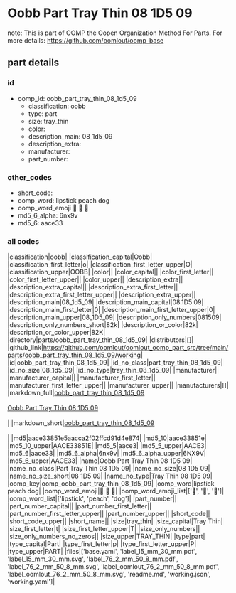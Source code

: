 # Oobb Part Tray Thin 08 1D5 09  

note: This is part of OOMP the Oopen Organization Method For Parts. For more details: https://github.com/oomlout/oomp_base

##  part details





### id
* oomp_id: oobb_part_tray_thin_08_1d5_09
  * classification: oobb
  * type: part
  * size: tray_thin
  * color: 
  * description_main: 08_1d5_09
  * description_extra: 
  * manufacturer: 
  * part_number: 

### other_codes
* short_code: 
* oomp_word: lipstick peach dog
* oomp_word_emoji :lipstick: :peach: :dog:
* md5_6_alpha: 6nx9v
* md5_6: aace33

### all codes 
|classification|oobb|
|classification_capital|Oobb|
|classification_first_letter|o|
|classification_first_letter_upper|O|
|classification_upper|OOBB|
|color||
|color_capital||
|color_first_letter||
|color_first_letter_upper||
|color_upper||
|description_extra||
|description_extra_capital||
|description_extra_first_letter||
|description_extra_first_letter_upper||
|description_extra_upper||
|description_main|08_1d5_09|
|description_main_capital|08.1D5 09|
|description_main_first_letter|0|
|description_main_first_letter_upper|0|
|description_main_upper|08_1D5_09|
|description_only_numbers|081509|
|description_only_numbers_short|82k|
|description_or_color|82k|
|description_or_color_upper|82K|
|directory|parts/oobb_part_tray_thin_08_1d5_09|
|distributors|[]|
|github_link|https://github.com/oomlout/oomlout_oomp_part_src/tree/main/parts/oobb_part_tray_thin_08_1d5_09/working|
|id|oobb_part_tray_thin_08_1d5_09|
|id_no_class|part_tray_thin_08_1d5_09|
|id_no_size|08_1d5_09|
|id_no_type|tray_thin_08_1d5_09|
|manufacturer||
|manufacturer_capital||
|manufacturer_first_letter||
|manufacturer_first_letter_upper||
|manufacturer_upper||
|manufacturers|[]|
|markdown_full|[oobb_part_tray_thin_08_1d5_09](https://github.com/oomlout/oomlout_oomp_part_src/tree/main/parts/oobb_part_tray_thin_08_1d5_09/working)<br>[](https://github.com/oomlout/oomlout_oomp_part_src/tree/main/parts/oobb_part_tray_thin_08_1d5_09/working)<br>[Oobb Part Tray Thin 08 1D5 09](https://github.com/oomlout/oomlout_oomp_part_src/tree/main/parts/oobb_part_tray_thin_08_1d5_09/working)<br><br>|
|markdown_short|[oobb_part_tray_thin_08_1d5_09](https://github.com/oomlout/oomlout_oomp_part_src/tree/main/parts/oobb_part_tray_thin_08_1d5_09/working)<br><br>|
|md5|aace33851e5aacca2f02ffcd91d4e874|
|md5_10|aace33851e|
|md5_10_upper|AACE33851E|
|md5_5|aace3|
|md5_5_upper|AACE3|
|md5_6|aace33|
|md5_6_alpha|6nx9v|
|md5_6_alpha_upper|6NX9V|
|md5_6_upper|AACE33|
|name|Oobb Part Tray Thin 08 1D5 09|
|name_no_class|Part Tray Thin 08 1D5 09|
|name_no_size|08 1D5 09|
|name_no_size_short|08 1D5 09|
|name_no_type|Tray Thin 08 1D5 09|
|oomp_key|oomp_oobb_part_tray_thin_08_1d5_09|
|oomp_word|lipstick peach dog|
|oomp_word_emoji|:lipstick: :peach: :dog:|
|oomp_word_emoji_list|[':lipstick:', ':peach:', ':dog:']|
|oomp_word_list|['lipstick', 'peach', 'dog']|
|part_number||
|part_number_capital||
|part_number_first_letter||
|part_number_first_letter_upper||
|part_number_upper||
|short_code||
|short_code_upper||
|short_name||
|size|tray_thin|
|size_capital|Tray Thin|
|size_first_letter|t|
|size_first_letter_upper|T|
|size_only_numbers||
|size_only_numbers_no_zeros||
|size_upper|TRAY_THIN|
|type|part|
|type_capital|Part|
|type_first_letter|p|
|type_first_letter_upper|P|
|type_upper|PART|
|files|['base.yaml', 'label_15_mm_30_mm.pdf', 'label_15_mm_30_mm.svg', 'label_76_2_mm_50_8_mm.pdf', 'label_76_2_mm_50_8_mm.svg', 'label_oomlout_76_2_mm_50_8_mm.pdf', 'label_oomlout_76_2_mm_50_8_mm.svg', 'readme.md', 'working.json', 'working.yaml']|
